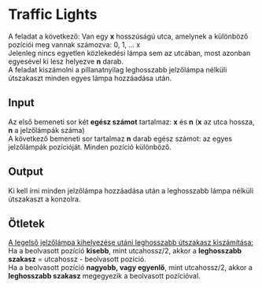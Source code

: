 # Traffic Lights
A feladat a következő:
Van egy **x** hosszúságú utca, amelynek a különböző pozíciói meg vannak számozva: 0, 1, ... x <br/>
Jelenleg nincs egyetlen közlekedési lámpa sem az utcában, most azonban egyesével ki lesz helyezve **n** darab. <br/>
A feladat kiszámolni a pillanatnyilag leghosszabb jelzőlámpa nélküli útszakaszt minden egyes lámpa hozzáadása után.

## Input
Az első bemeneti sor két **egész számot** tartalmaz: **x** és **n** (**x** az utca hossza, **n** a jelzőlámpák száma) <br/>
A következő bemeneti sor tartalmaz **n** darab egész számot: az egyes jelzőlámpák pozícióját. Minden pozíció különböző.

## Output
Ki kell írni minden jelzőlámpa hozzáadása után a leghosszabb lámpa nélküli útszakaszt a konzolra.

## Ötletek

<ins> A legelső jelzőlámpa kihelyezése utáni leghosszabb útszakasz kiszámítása: </ins> <br/>
Ha a beolvasott pozíció **kisebb**, mint utcahossz/2, akkor a **leghosszabb szakasz** = utcahossz - beolvasott pozíció. <br/>
Ha a beolvasott pozíció **nagyobb, vagy egyenlő**, mint utcahossz/2, akkor a **leghosszabb szakasz** megegyezik a beolvasott pozícióval.
